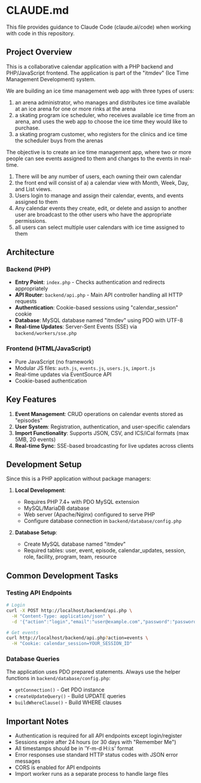 # CLAUDE.md

This file provides guidance to Claude Code (claude.ai/code) when working with code in this repository.

## Project Overview

This is a collaborative calendar application with a PHP backend and PHP/JavaScript frontend. The application is part of the "itmdev" (Ice Time Management Development) system.

We are building an ice time management web app with three types of users:
1. an arena administrator, who manages and distributes ice time available at an ice arena for one or more rinks at the arena
2. a skating program ice scheduler, who receives available ice time from an arena, and uses the web app to choose the ice time they would like to purchase.
3. a skating program customer, who registers for the clinics and ice time the scheduler buys from the arenas

The objective is to create an ice time management app, where two or more people can see events assigned to them and changes to the events in real-time. 
1. There will be any number of users, each owning their own calendar
2. the front end will consist of 
    a) a calendar view with Month, Week, Day, and List views. 
3. Users login to manage and assign their calendar, events, and events assigned to them
4. Any calendar events they create, edit, or delete and assign to another user are broadcast to the other users who have the appropriate permissions.
5. all users can select multiple user calendars with ice time assigned to them


## Architecture

### Backend (PHP)
- **Entry Point**: `index.php` - Checks authentication and redirects appropriately
- **API Router**: `backend/api.php` - Main API controller handling all HTTP requests
- **Authentication**: Cookie-based sessions using "calendar_session" cookie
- **Database**: MySQL database named "itmdev" using PDO with UTF-8
- **Real-time Updates**: Server-Sent Events (SSE) via `backend/workers/sse.php`

### Frontend (HTML/JavaScript)
- Pure JavaScript (no framework)
- Modular JS files: `auth.js`, `events.js`, `users.js`, `import.js`
- Real-time updates via EventSource API
- Cookie-based authentication

## Key Features

1. **Event Management**: CRUD operations on calendar events stored as "episodes"
2. **User System**: Registration, authentication, and user-specific calendars
3. **Import Functionality**: Supports JSON, CSV, and ICS/iCal formats (max 5MB, 20 events)
4. **Real-time Sync**: SSE-based broadcasting for live updates across clients

## Development Setup

Since this is a PHP application without package managers:

1. **Local Development**:
   - Requires PHP 7.4+ with PDO MySQL extension
   - MySQL/MariaDB database
   - Web server (Apache/Nginx) configured to serve PHP
   - Configure database connection in `backend/database/config.php`

2. **Database Setup**:
   - Create MySQL database named "itmdev"
   - Required tables: user, event, episode, calendar_updates, session, role, facility, program, team, resource

## Common Development Tasks

### Testing API Endpoints
```bash
# Login
curl -X POST http://localhost/backend/api.php \
  -H "Content-Type: application/json" \
  -d '{"action":"login","email":"user@example.com","password":"password"}'

# Get events
curl http://localhost/backend/api.php?action=events \
  -H "Cookie: calendar_session=YOUR_SESSION_ID"
```

### Database Queries
The application uses PDO prepared statements. Always use the helper functions in `backend/database/config.php`:
- `getConnection()` - Get PDO instance
- `createUpdateQuery()` - Build UPDATE queries
- `buildWhereClause()` - Build WHERE clauses

## Important Notes

- Authentication is required for all API endpoints except login/register
- Sessions expire after 24 hours (or 30 days with "Remember Me")
- All timestamps should be in 'Y-m-d H:i:s' format
- Error responses use standard HTTP status codes with JSON error messages
- CORS is enabled for API endpoints
- Import worker runs as a separate process to handle large files